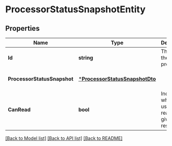 # ProcessorStatusSnapshotEntity

## Properties
Name | Type | Description | Notes
------------ | ------------- | ------------- | -------------
**Id** | **string** | The id of the processor. | [optional] [default to null]
**ProcessorStatusSnapshot** | [***ProcessorStatusSnapshotDto**](ProcessorStatusSnapshotDTO.md) |  | [optional] [default to null]
**CanRead** | **bool** | Indicates whether the user can read a given resource. | [optional] [default to null]

[[Back to Model list]](../README.md#documentation-for-models) [[Back to API list]](../README.md#documentation-for-api-endpoints) [[Back to README]](../README.md)


